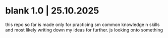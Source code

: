 # blank 1.0 | 25.10.2025
this repo so far is made only for practicing sm common knowledge n skills and most likely writing down my ideas for further. js looking onto something
